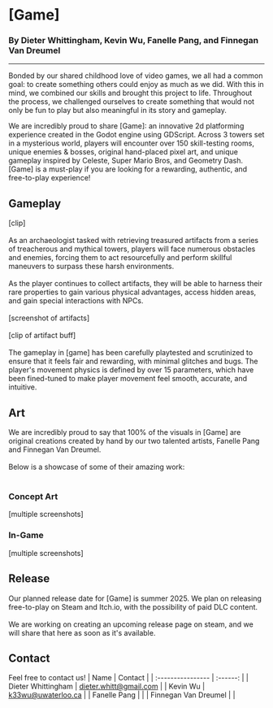 # [Game]
### By Dieter Whittingham, Kevin Wu, Fanelle Pang, and Finnegan Van Dreumel
***
Bonded by our shared childhood love of video games, we all had a common goal: to create something others could enjoy as much as we did. With this in mind, we combined our skills and brought this project to life.
Throughout the process, we challenged ourselves to create something that would not only be fun to play but also meaningful in its story and gameplay.

We are incredibly proud to share [Game]: an innovative 2d platforming experience created in the Godot engine using GDScript.
Across 3 towers set in a mysterious world, players will encounter over 150 skill-testing rooms, unique enemies & bosses, original hand-placed pixel art, 
and unique gameplay inspired by Celeste, Super Mario Bros, and Geometry Dash.
[Game] is a must-play if you are looking for a rewarding, authentic, and free-to-play experience!

## Gameplay
[clip] 
<br/><br/>
As an archaeologist tasked with retrieving treasured artifacts from a series of treacherous and mythical towers, players will face numerous obstacles and enemies, 
forcing them to act resourcefully and perform skillful maneuvers to surpass these harsh environments. 
<br/> <br/>
As the player continues to collect artifacts, they will be able to harness their rare properties to gain various physical advantages, access hidden areas, and gain special interactions with NPCs.
<br/><br/>
[screenshot of artifacts]
<br/><br/>
[clip of artifact buff]
<br/><br/>
The gameplay in [game] has been carefully playtested and scrutinized to ensure that it feels fair and rewarding, with minimal glitches and bugs.
The player's movement physics is defined by over 15 parameters, which have been fined-tuned to make player movement feel smooth, accurate, and intuitive.

## Art
We are incredibly proud to say that 100% of the visuals in [Game] are original creations created by hand by our two talented artists, Fanelle Pang and Finnegan Van Dreumel.
<br/><br/>
Below is a showcase of some of their amazing work:
<br/><br/>
### Concept Art
[multiple screenshots]
### In-Game
[multiple screenshots]

## Release
Our planned release date for [Game] is summer 2025. We plan on releasing free-to-play on Steam and Itch.io, with the possibility of paid DLC content.
<br/> <br/>
We are working on creating an upcoming release page on steam, and we will share that here as soon as it's available.

## Contact
Feel free to contact us!
| Name                 |  Contact    |
| :---------------- | :------: |
| Dieter Whittingham        |   dieter.whitt@gmail.com   |
| Kevin Wu                  |   k33wu@uwaterloo.ca   |
| Fanelle Pang              |      |
| Finnegan Van Dreumel      |      |

